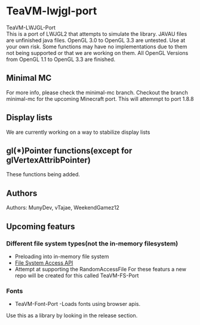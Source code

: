 # TeaVM-lwjgl-port
TeaVM-LWJGL-Port<br />
This is a port of LWJGL2 that attempts to simulate the library.
JAVAU files are unfinished java files.
OpenGL 3.0 to OpenGL 3.3 are untested. Use at your own risk.
Some functions may have no implementations due to them not being supported or that we are working on them.
All OpenGL Versions from OpenGL 1.1 to OpenGL 3.3 are finished.  
## Minimal MC
For more info, please check the minimal-mc branch.
Checkout the branch minimal-mc for the upcoming Minecraft port.
This will attemmpt to port 1.8.8


## Display lists
We are currently working on a way to stabilize display lists

## gl(*)Pointer functions(except for glVertexAttribPointer)
These functions being added.

## Authors
Authors: MunyDev, vTajae, WeekendGamez12

## Upcoming featurs
### Different file system types(not the in-memory filesystem)
 - Preloading into in-memory file system
 -  <a href="https://developer.mozilla.org/en-US/docs/Web/API/File_System_Access_API" target="_blank"> File System Access API </a>
 - Attempt at supporting the RandomAccessFile
For these featurs a new repo will be created for this called TeaVM-FS-Port
### Fonts
 - TeaVM-Font-Port
 -Loads fonts using browser apis.
 
 Use this as a library by looking in the release section.
